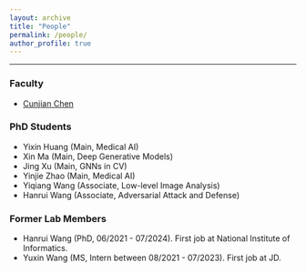 ```yaml
---
layout: archive
title: "People"
permalink: /people/
author_profile: true
---
```


------
### Faculty
* [Cunjian Chen](https://cunjian.github.io/)

### PhD Students
* Yixin Huang (Main, Medical AI)
* Xin Ma (Main, Deep Generative Models)
* Jing Xu (Main, GNNs in CV)
* Yinjie Zhao (Main, Medical AI)
* Yiqiang Wang (Associate, Low-level Image Analysis)
* Hanrui Wang (Associate, Adversarial Attack and Defense)


### Former Lab Members
* Hanrui Wang (PhD, 06/2021 - 07/2024). First job at National Institute of Informatics.
* Yuxin Wang (MS, Intern between 08/2021 - 07/2023). First job at JD.

